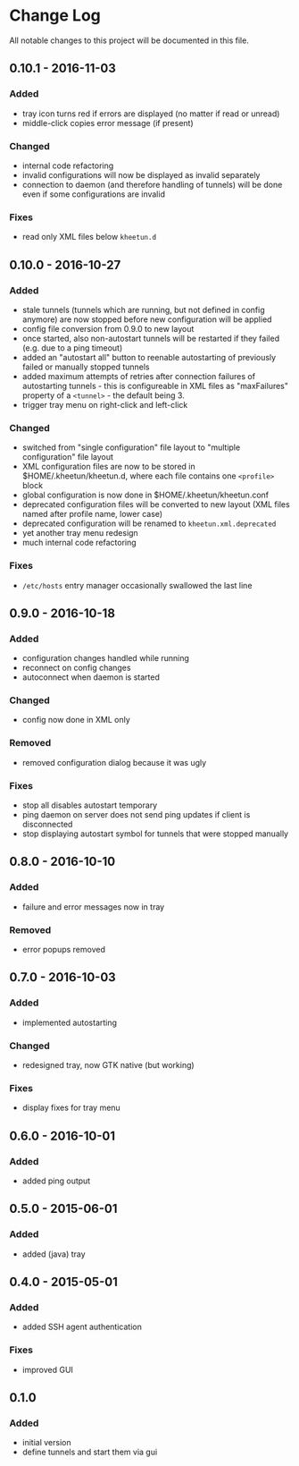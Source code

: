 # Change Log
All notable changes to this project will be documented in this file.

## 0.10.1 - 2016-11-03

### Added

- tray icon turns red if errors are displayed (no matter if read or unread)
- middle-click copies error message (if present)

### Changed

- internal code refactoring
- invalid configurations will now be displayed as invalid separately
- connection to daemon (and therefore handling of tunnels) will be done even if some configurations are invalid

### Fixes

- read only XML files below ``kheetun.d``

## 0.10.0 - 2016-10-27

### Added
- stale tunnels (tunnels which are running, but not defined in config anymore) are now stopped before new configuration will be applied
- config file conversion from 0.9.0 to new layout
- once started, also non-autostart tunnels will be restarted if they failed (e.g. due to a ping timeout)
- added an "autostart all" button to reenable autostarting of previously failed or manually stopped tunnels
- added maximum attempts of retries after connection failures of autostarting tunnels - this is configureable in XML files as "maxFailures" property of a ``<tunnel>`` - the default being 3.
- trigger tray menu on right-click and left-click

### Changed
- switched from "single configuration" file layout to "multiple configuration" file layout
- XML configuration files are now to be stored in $HOME/.kheetun/kheetun.d, where each file contains one ``<profile>`` block
- global configuration is now done in $HOME/.kheetun/kheetun.conf
- deprecated configuration files will be converted to new layout (XML files named after profile name, lower case)
- deprecated configuration will be renamed to ``kheetun.xml.deprecated``
- yet another tray menu redesign
- much internal code refactoring

### Fixes
- ``/etc/hosts`` entry manager occasionally swallowed the last line

## 0.9.0 - 2016-10-18

### Added
- configuration changes handled while running
- reconnect on config changes
- autoconnect when daemon is started

### Changed
- config now done in XML only

### Removed
- removed configuration dialog because it was ugly

### Fixes
- stop all disables autostart temporary
- ping daemon on server does not send ping updates if client is disconnected
- stop displaying autostart symbol for tunnels that were stopped manually


## 0.8.0 - 2016-10-10 

### Added
- failure and error messages now in tray

### Removed
- error popups removed



## 0.7.0 - 2016-10-03

### Added
- implemented autostarting

### Changed
- redesigned tray, now GTK native (but working)

### Fixes
- display fixes for tray menu



## 0.6.0 - 2016-10-01

### Added
- added ping output



## 0.5.0 - 2015-06-01

### Added 
- added (java) tray



## 0.4.0 - 2015-05-01

### Added
- added SSH agent authentication

### Fixes
- improved GUI



## 0.1.0

### Added
- initial version
- define tunnels and start them via gui

